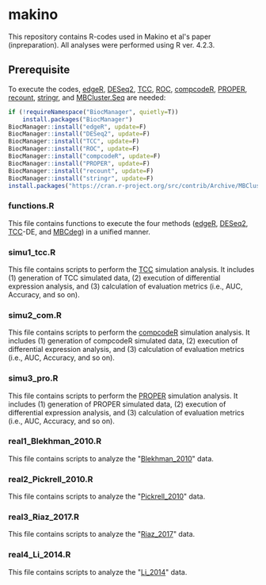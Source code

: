# makino

This repository contains R-codes used in Makino et al's paper (inpreparation). All analyses were performed using R ver. 4.2.3.

## Prerequisite 
To execute the codes, [edgeR](https://bioconductor.org/packages/edgeR/), [DESeq2](https://bioconductor.org/packages/DESeq2/), [TCC](https://bioconductor.org/packages/TCC/), [ROC](https://bioconductor.org/packages/ROC/), [compcodeR](https://bioconductor.org/packages/compcodeR/), [PROPER](https://bioconductor.org/packages/PROPER/), [recount](https://bioconductor.org/packages/recount/), [stringr](https://bioconductor.org/packages/stringr/), and [MBCluster.Seq](https://CRAN.R-project.org/package=MBCluster.Seq) are needed:  
```r
if (!requireNamespace("BiocManager", quietly=T))
    install.packages("BiocManager")
BiocManager::install("edgeR", update=F)
BiocManager::install("DESeq2", update=F)
BiocManager::install("TCC", update=F)
BiocManager::install("ROC", update=F)
BiocManager::install("compcodeR", update=F)
BiocManager::install("PROPER", update=F)
BiocManager::install("recount", update=F)
BiocManager::install("stringr", update=F)
install.packages("https://cran.r-project.org/src/contrib/Archive/MBCluster.Seq/MBCluster.Seq_1.0.tar.gz")
```

###  functions.R  ###
This file contains functions to execute the four methods ([edgeR](https://bioconductor.org/packages/edgeR/), [DESeq2](https://bioconductor.org/packages/DESeq2/), [TCC](https://bioconductor.org/packages/TCC/)-DE, and [MBCdeg](https://pubmed.ncbi.nlm.nih.gov/34670485/)) in a unified manner.

###  simu1_tcc.R  ###
This file contains scripts to perform the [TCC](https://bioconductor.org/packages/TCC/) simulation analysis. It includes (1) generation of TCC simulated data, (2) execution of differential expression analysis, and (3) calculation of evaluation metrics (i.e., AUC, Accuracy, and so on).

###  simu2_com.R  ###
This file contains scripts to perform the [compcodeR](https://bioconductor.org/packages/compcodeR/) simulation analysis. It includes (1) generation of compcodeR simulated data, (2) execution of differential expression analysis, and (3) calculation of evaluation metrics (i.e., AUC, Accuracy, and so on).

###  simu3_pro.R  ###
This file contains scripts to perform the [PROPER](https://bioconductor.org/packages/PROPER/) simulation analysis. It includes (1) generation of PROPER simulated data, (2) execution of differential expression analysis, and (3) calculation of evaluation metrics (i.e., AUC, Accuracy, and so on).

###  real1_Blekhman_2010.R  ###
This file contains scripts to analyze the "[Blekhman_2010](https://pubmed.ncbi.nlm.nih.gov/20009012/)" data.

###  real2_Pickrell_2010.R  ###
This file contains scripts to analyze the "[Pickrell_2010](https://pubmed.ncbi.nlm.nih.gov/20220758/)" data.

###  real3_Riaz_2017.R  ###
This file contains scripts to analyze the "[Riaz_2017](https://pubmed.ncbi.nlm.nih.gov/29033130/)" data.

###  real4_Li_2014.R  ###
This file contains scripts to analyze the "[Li_2014](https://pubmed.ncbi.nlm.nih.gov/24441097/)" data.

